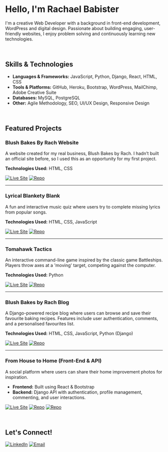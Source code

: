 # **Hello, I'm Rachael Babister**  

I'm a creative Web Developer with a background in front-end development, WordPress and digital design. Passionate about building engaging, user-friendly websites, I enjoy problem solving and continuously learning new technologies.

<p>&nbsp;</p>

## **Skills & Technologies**  

- **Languages & Frameworks:** JavaScript, Python, Django, React, HTML, CSS  
- **Tools & Platforms:** GitHub, Heroku, Bootstrap, WordPress, MailChimp, Adobe Creative Suite 
- **Databases:** MySQL, PostgreSQL
- **Other:** Agile Methodology, SEO, UI/UX Design, Responsive Design

<p>&nbsp;</p>

## **Featured Projects**  

### **Blush Bakes By Rach Website**  
A website created for my real business, Blush Bakes by Rach. I hadn’t built an official site before, so I used this as an opportunity for my first project.  

**Technologies Used:** HTML, CSS  

[![Live Site](https://img.shields.io/badge/Live%20Site-5a6967?style=for-the-badge&logoColor=white&color=5a6967&labelColor=dce5dc)](https://rachaelbabister.github.io/blush-bakes-by-rach/)
[![Repo](https://img.shields.io/badge/GitHub%20Repo-dce5dc?style=for-the-badge&logoColor=white&color=dce5dc&labelColor=5a6967)](https://github.com/rachaelbabister/blush-bakes-by-rach)

---

### **Lyrical Blankety Blank**  
A fun and interactive music quiz where users try to complete missing lyrics from popular songs. 

**Technologies Used:** HTML, CSS, JavaScript

[![Live Site](https://img.shields.io/badge/Live%20Site-5a6967?style=for-the-badge&logoColor=white&color=5a6967&labelColor=dce5dc)](https://rachaelbabister.github.io/lyric-quiz/)
[![Repo](https://img.shields.io/badge/GitHub%20Repo-dce5dc?style=for-the-badge&logoColor=white&color=dce5dc&labelColor=5a6967)](https://github.com/rachaelbabister/lyric-quiz)

---

### **Tomahawk Tactics**  
An interactive command-line game inspired by the classic game Battleships. Players throw axes at a 'moving' target, competing against the computer.  

**Technologies Used:** Python 

[![Live Site](https://img.shields.io/badge/Live%20Site-5a6967?style=for-the-badge&logoColor=white&color=5a6967&labelColor=dce5dc)](https://tomahawk-tactics-77cf3c86629a.herokuapp.com/)
[![Repo](https://img.shields.io/badge/GitHub%20Repo-dce5dc?style=for-the-badge&logoColor=white&color=dce5dc&labelColor=5a6967)](https://github.com/rachaelbabister/tomahawk-tactics)

---  

### **Blush Bakes by Rach Blog**  
A Django-powered recipe blog where users can browse and save their favourite baking recipes. Features include user authentication, comments, and a personalised favourites list.  

**Technologies Used:** HTML, CSS, JavaScript, Python (Django)  

[![Live Site](https://img.shields.io/badge/Live%20Site-5a6967?style=for-the-badge&logoColor=white&color=5a6967&labelColor=dce5dc)](https://blush-bakes-blog-2f3197aab1bc.herokuapp.com/)
[![Repo](https://img.shields.io/badge/GitHub%20Repo-dce5dc?style=for-the-badge&logoColor=white&color=dce5dc&labelColor=5a6967)](https://github.com/rachaelbabister/from-house-to-home)

---  

### **From House to Home (Front-End & API)**  
A social platform where users can share their home improvement photos for inspiration.  

- **Frontend:** Built using React & Bootstrap  
- **Backend:** Django API with authentication, profile management, commenting, and user interactions.  

[![Live Site](https://img.shields.io/badge/Live%20Site-5a6967?style=for-the-badge&logoColor=white&color=5a6967&labelColor=dce5dc)](https://from-house-to-home-b7afcfcc32e9.herokuapp.com/)
[![Repo](https://img.shields.io/badge/GitHub%20Repo%20frontend-dce5dc?style=for-the-badge&logoColor=white&color=dce5dc&labelColor=5a6967)](https://github.com/rachaelbabister/from-house-to-home)
[![Repo](https://img.shields.io/badge/GitHub%20Repo%20backend-dce5dc?style=for-the-badge&logoColor=white&color=dce5dc&labelColor=5a6967)](https://github.com/rachaelbabister/from-house-to-home-api)

<p>&nbsp;</p>

## **Let's Connect!**  
[![LinkedIn](https://img.shields.io/badge/LinkedIn-rachaelbabister-dce5dc?style=for-the-badge&logoColor=white&color=dce5dc&labelColor=5a6967)](https://www.linkedin.com/in/rachaelbabister/)
[![Email](https://img.shields.io/badge/Email-rachaelbabister-dce5dc?style=for-the-badge&logoColor=white&color=dce5dc&labelColor=5a6967)](mailto:rachaelbabister@gmail.com)




